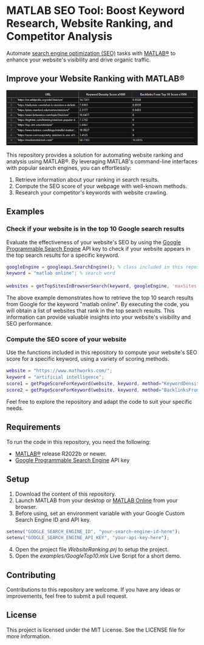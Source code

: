 # **MATLAB SEO Tool: Boost Keyword Research, Website Ranking, and Competitor Analysis**

Automate [search engine optimization (SEO)](https://en.wikipedia.org/wiki/Search_engine_optimization) tasks with [MATLAB®](https://www.mathworks.com/products/matlab.html) to enhance your website's visibility and drive organic traffic.

## Improve your Website Ranking with MATLAB®

![](/media/GoogleTop10ExampleTable.PNG)

This repository provides a solution for automating website ranking and analysis using MATLAB®. 
By leveraging MATLAB's command-line interfaces with popular search engines, you can effortlessly:
1. Retrieve information about your ranking in search results.
2. Compute the SEO score of your webpage with well-known methods.
3. Research your competitor's keywords with website crawling.

## Examples

### Check if your website is in the top 10 Google search results

Evaluate the effectiveness of your website's SEO by using the [Google Programmable Search Engine](https://programmablesearchengine.google.com/about/) API key to check if your website appears in the top search results for a specific keyword.

```matlab
googleEngine = googleapi.SearchEngine(); % class included in this repository
keyword = "matlab online"; % search word

websites = getTopSitesInBrowserSearch(keyword, googleEngine, 'maxSites', 10)
```
The above example demonstrates how to retrieve the top 10 search results from Google for the keyword "matlab online". By executing the code, you will obtain a list of websites that rank in the top search results. This information can provide valuable insights into your website's visibility and SEO performance.

### Compute the SEO score of your website

Use the functions included in this repository to compute your website's SEO score for a specific keyword, using a variety of scoring methods.

```matlab
website = "https://www.mathworks.com/";
keyword = "artificial intelligence";
score1 = getPageScoreForKeyword(website, keyword, method="KeywordDensity")
score2 = getPageScoreForKeyword(website, keyword, method="BacklinksFromTop10")
```

Feel free to explore the repository and adapt the code to suit your specific needs.

## Requirements

To run the code in this repository, you need the following:

 - [MATLAB®](https://www.mathworks.com/products/matlab.html) release R2022b or newer.
 - [Google Programmable Search Engine](https://developers.google.com/custom-search) API key

## Setup 

1. Download the content of this repository.
2. Launch MATLAB from your desktop or [MATLAB Online](https://www.mathworks.com/products/matlab-online.html) from your browser.
3. Before using, set an environment variable with your Google Custom Search Engine ID and API key.

```matlab
setenv("GOOGLE_SEARCH_ENGINE_ID", "your-search-engine-id-here");
setenv("GOOGLE_SEARCH_ENGINE_API_KEY", "your-api-key-here");
```
4. Open the project file *WebsiteRanking.prj* to setup the project.
5. Open the *examples/GoogleTop10.mlx* Live Script for a short demo.

## Contributing

Contributions to this repository are welcome. If you have any ideas or improvements, feel free to submit a pull request.

## License

This project is licensed under the MIT License. See the LICENSE file for more information.